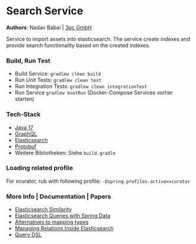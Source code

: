 # Search Service

**Authors**: Nadav Babai | [3pc GmbH](https://www.3pc.de)

Service to import assets into elasticsearch. The service create indexes and provide search functionality based on the created indexes.

### Build, Run Test

- Build Service: ```gradlew clean build```
- Run Unit Tests: ```gradlew clean test```
- Run Integration Tests: ```gradlew clean integrationTest```
- Run Service ```gradlew bootRun``` (Docker-Compose Services vorher starten)

### Tech-Stack
- [Java 17](https://openjdk.java.net/projects/jdk/17/)
- [GraphQL](https://graphql.org/)
- [Elasticsearch](https://www.elastic.co/)
- [Protobuf](https://developers.google.com/protocol-buffers)
- Weitere Bibliotheken: Siehe ```build.gradle```

### Loading related profile

For xcurator, rub with following profile:
```-Dspring.profiles.active=xcurator```


### More Info | Documentation | Papers
- [Elasticsearch Similarity](https://www.elastic.co/guide/en/elasticsearch/reference/current/similarity.html)
- [Elasticsearch Queries with Spring Data](https://www.baeldung.com/spring-data-elasticsearch-queries)
- [Alternatives to mapping types](https://www.elastic.co/guide/en/elasticsearch/reference/current/removal-of-types.html)
- [Managing Relations Inside Elasticsearch](https://www.elastic.co/blog/managing-relations-inside-elasticsearch)
- [Query DSL](https://www.elastic.co/guide/en/elasticsearch/reference/current/query-dsl.html)
